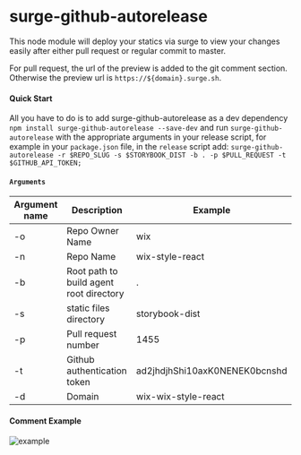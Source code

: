 # surge-github-autorelease

This node module will deploy your statics via surge to view your changes easily after either pull request or regular commit to master.

For pull request, the url of the preview is added to the git comment section. Otherwise the preview url is `https://${domain}.surge.sh`.

#### Quick Start
All you have to do is to add surge-github-autorelease as a dev dependency `npm install surge-github-autorelease --save-dev` and run `surge-github-autorelease` with the appropriate arguments in your release script, for example in your `package.json` file, in the `release` script add: `surge-github-autorelease -r $REPO_SLUG -s $STORYBOOK_DIST -b . -p $PULL_REQUEST -t $GITHUB_API_TOKEN;`

#### `Arguments`

| Argument name            | Description                             | Example            |
| ------------------------ | ---------------------------------------- |------------------ |
| -o                     | Repo Owner Name  |wix|
| -n                     | Repo Name  |wix-style-react|
| -b                     | Root path to build agent root directory| . |
| -s                     | static files directory                          | storybook-dist|
| -p                     | Pull request number                          |1455|
| -t                     | Github authentication token                          |ad2jhdjhShi10axK0NENEK0bcnshd|
| -d                     | Domain                          |wix-wix-style-react|

#### Comment Example

![example](https://snag.gy/G5oHd8.jpg)
